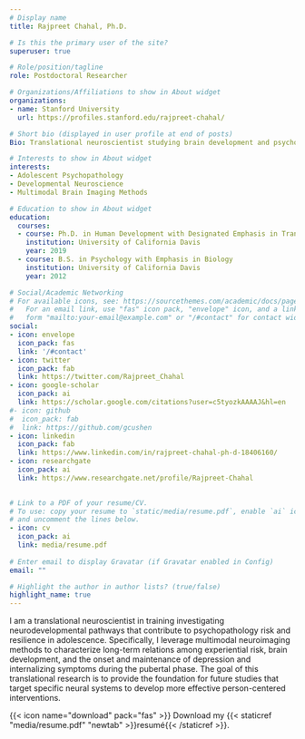 ```yaml
---
# Display name
title: Rajpreet Chahal, Ph.D.

# Is this the primary user of the site?
superuser: true

# Role/position/tagline
role: Postdoctoral Researcher

# Organizations/Affiliations to show in About widget
organizations:
- name: Stanford University
  url: https://profiles.stanford.edu/rajpreet-chahal/

# Short bio (displayed in user profile at end of posts)
Bio: Translational neuroscientist studying brain development and psychopathology during puberty.

# Interests to show in About widget
interests:
- Adolescent Psychopathology
- Developmental Neuroscience
- Multimodal Brain Imaging Methods

# Education to show in About widget
education:
  courses:
  - course: Ph.D. in Human Development with Designated Emphasis in Translational Science
    institution: University of California Davis
    year: 2019
  - course: B.S. in Psychology with Emphasis in Biology
    institution: University of California Davis
    year: 2012

# Social/Academic Networking
# For available icons, see: https://sourcethemes.com/academic/docs/page-builder/#icons
#   For an email link, use "fas" icon pack, "envelope" icon, and a link in the
#   form "mailto:your-email@example.com" or "/#contact" for contact widget.
social:
- icon: envelope
  icon_pack: fas
  link: '/#contact'
- icon: twitter
  icon_pack: fab
  link: https://twitter.com/Rajpreet_Chahal
- icon: google-scholar
  icon_pack: ai
  link: https://scholar.google.com/citations?user=c5tyozkAAAAJ&hl=en
#- icon: github
#  icon_pack: fab
#  link: https://github.com/gcushen
- icon: linkedin
  icon_pack: fab
  link: https://www.linkedin.com/in/rajpreet-chahal-ph-d-18406160/
- icon: researchgate
  icon_pack: ai
  link: https://www.researchgate.net/profile/Rajpreet-Chahal
  

# Link to a PDF of your resume/CV.
# To use: copy your resume to `static/media/resume.pdf`, enable `ai` icons in `params.toml`, 
# and uncomment the lines below.
- icon: cv
  icon_pack: ai
  link: media/resume.pdf
  
# Enter email to display Gravatar (if Gravatar enabled in Config)
email: ""

# Highlight the author in author lists? (true/false)
highlight_name: true
---
```


I am a translational neuroscientist in training investigating neurodevelopmental pathways that contribute to psychopathology risk and resilience in adolescence. Specifically, I leverage multimodal neuroimaging methods to characterize long-term relations among experiential risk, brain development, and the onset and maintenance of depression and internalizing symptoms during the pubertal phase. The goal of this translational research is to provide the foundation for future studies that target specific neural systems to develop more effective person-centered interventions.

{{< icon name="download" pack="fas" >}} Download my {{< staticref "media/resume.pdf" "newtab" >}}resumé{{< /staticref >}}.
